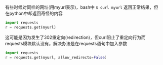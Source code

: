 有些时候对同样的网址(用myurl表示)，bash中
`$ curl myurl`
返回正常结果，但在python中却返回奇怪的内容
```python
import requests
r = requests.get(myurl)
```
这可能是因为发生了302重定向(redirection)，但curl阻止了重定向行为而requests模块默认没有，解决办法是在requests语句中加入参数
```python
import requests
r = requests.get(myurl, allow_redirects=False)
```
